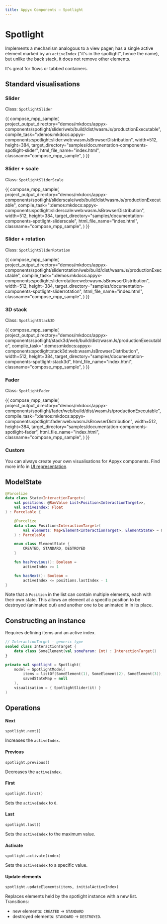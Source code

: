 ```yaml
---
title: Appyx Components – Spotlight
---
```


# Spotlight

Implements a mechanism analogous to a view pager; has a single active element marked by an `activeIndex` ("it's in the spotlight", hence the name), but unlike the back stack, it does not remove other elements.

It's great for flows or tabbed containers.


## Standard visualisations

### Slider

Class: `SpotlightSlider`

{{
    compose_mpp_sample(
        project_output_directory="demos/mkdocs/appyx-components/spotlight/slider/web/build/dist/wasmJs/productionExecutable",
        compile_task=":demos:mkdocs:appyx-components:spotlight:slider:web:wasmJsBrowserDistribution",
        width=512,
        height=384,
        target_directory="samples/documentation-components-spotlight-slider",
        html_file_name="index.html",
        classname="compose_mpp_sample",
    )
}}


### Slider + scale

Class: `SpotlightSliderScale`

{{
    compose_mpp_sample(
        project_output_directory="demos/mkdocs/appyx-components/spotlight/sliderscale/web/build/dist/wasmJs/productionExecutable",
        compile_task=":demos:mkdocs:appyx-components:spotlight:sliderscale:web:wasmJsBrowserDistribution",
        width=512,
        height=384,
        target_directory="samples/documentation-components-spotlight-sliderscale",
        html_file_name="index.html",
        classname="compose_mpp_sample",
    )
}}

### Slider + rotation

Class: `SpotlightSliderRotation`

{{
    compose_mpp_sample(
        project_output_directory="demos/mkdocs/appyx-components/spotlight/sliderrotation/web/build/dist/wasmJs/productionExecutable",
        compile_task=":demos:mkdocs:appyx-components:spotlight:sliderrotation:web:wasmJsBrowserDistribution",
        width=512,
        height=384,
        target_directory="samples/documentation-components-spotlight-sliderrotation",
        html_file_name="index.html",
        classname="compose_mpp_sample",
    )
}}

### 3D stack

Class: `SpotlightStack3D`

{{
    compose_mpp_sample(
        project_output_directory="demos/mkdocs/appyx-components/spotlight/stack3d/web/build/dist/wasmJs/productionExecutable",
        compile_task=":demos:mkdocs:appyx-components:spotlight:stack3d:web:wasmJsBrowserDistribution",
        width=512,
        height=384,
        target_directory="samples/documentation-components-spotlight-stack3d",
        html_file_name="index.html",
        classname="compose_mpp_sample",
    )
}}

### Fader

Class: `SpotlightFader`

{{
    compose_mpp_sample(
        project_output_directory="demos/mkdocs/appyx-components/spotlight/fader/web/build/dist/wasmJs/productionExecutable",
        compile_task=":demos:mkdocs:appyx-components:spotlight:fader:web:wasmJsBrowserDistribution",
        width=512,
        height=384,
        target_directory="samples/documentation-components-spotlight-fader",
        html_file_name="index.html",
        classname="compose_mpp_sample",
    )
}}

### Custom

You can always create your own visualisations for Appyx components. Find more info in [UI representation](../interactions/ui-representation.md).



## ModelState

```kotlin
@Parcelize
data class State<InteractionTarget>(
    val positions: @RawValue List<Position<InteractionTarget>>,
    val activeIndex: Float
) : Parcelable {

    @Parcelize
    data class Position<InteractionTarget>(
        val elements: Map<Element<InteractionTarget>, ElementState> = mapOf()
    ) : Parcelable

    enum class ElementState {
        CREATED, STANDARD, DESTROYED
    }

    fun hasPrevious(): Boolean =
        activeIndex >= 1

    fun hasNext(): Boolean =
        activeIndex <= positions.lastIndex - 1
}
```

Note that a `Position` in the list can contain multiple elements, each with their own state. This allows an element at a specific position to be destroyed (animated out) and another one to be animated in in its place.




## Constructing an instance

Requires defining items and an active index.

```kotlin
// InteractionTarget – generic type
sealed class InteractionTarget {
    data class SomeElement(val someParam: Int) : InteractionTarget()
}

private val spotlight = Spotlight(
    model = SpotlightModel(
        items = listOf(SomeElement(1), SomeElement(2), SomeElement(3)),
        savedStateMap = null
    ),
    visualisation = { SpotlightSlider(it) }
)
```

## Operations

#### Next

`spotlight.next()`

Increases the `activeIndex`.

#### Previous

`spotlight.previous()`

Decreases the `activeIndex`.

#### First

`spotlight.first()`

Sets the `activeIndex` to `0`.

#### Last

`spotlight.last()`

Sets the `activeIndex` to the maximum value.

#### Activate

`spotlight.activate(index)`

Sets the `activeIndex` to a specific value.


#### Update elements

`spotlight.updateElements(items, initialActiveIndex)`

Replaces elements held by the spotlight instance with a new list. Transitions:

- new elements: `CREATED` → `STANDARD`
- destroyed elements: `STANDARD` → `DESTROYED`.

